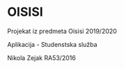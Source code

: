 # OISISI

Projekat iz predmeta Oisisi 2019/2020

Aplikacija - Studenstska služba

Nikola Zejak RA53/2016

